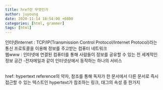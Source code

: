 ```yaml
---
title: href란 무엇인가
author: juyoung
date: 2020-11-14 18:54:00 +0800
categories: [html, grammer]
tags: [html]
---
```



인터넷Internet : TCP/IP(Transmission Control Protocol/Internet Protocol)라는 통신 프로토콜을 이용해 정보를 주고받는 컴퓨터 네트워크
<br>
웹www :  인터넷에 연결된 컴퓨터를 통해 사람들이 정보를 공유할 수 있는 전 세계적인 정보 공간
-전자메일과 같이 인터넷상에서 동작하는 하나의 서비스

<br>
href: hypertext reference의 약자, 참조를 통해 독자가 한 문서에서 다른 문서로 즉시 접근할 수 있는 텍스트인 hypertext가 참조하는 링크, <a>태그의 속성 중 한가지